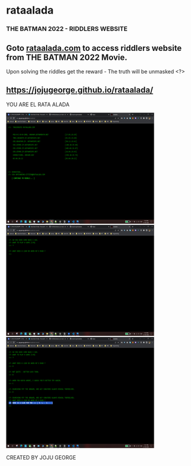# rataalada

### THE BATMAN 2022 - RIDDLERS WEBSITE 
## Goto [rataalada.com](https://jojugeorge.github.io/rataalada/) to access riddlers website from THE BATMAN 2022 Movie. 

Upon solving the riddles get the reward - The truth will be unmasked <?>

##  https://jojugeorge.github.io/rataalada/


YOU ARE EL RATA ALADA


<p>
<img src="https://github.com/JojuGeorge/rataalada/blob/master/public/assets/1.png" height="300" width="400">
<img src="https://github.com/JojuGeorge/rataalada/blob/master/public/assets/2.png" height="300" width="400">
<img src="https://github.com/JojuGeorge/rataalada/blob/master/public/assets/3.png" height="300" width="400">
</p>



CREATED BY JOJU GEORGE
